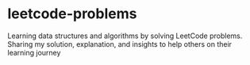 # leetcode-problems
Learning data structures and algorithms by solving LeetCode problems. Sharing my solution, explanation, and insights to help others on their learning journey
